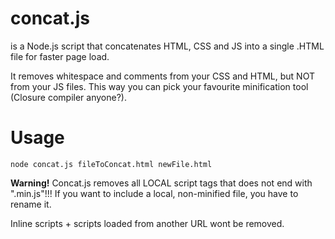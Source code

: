 concat.js
========

is a Node.js script that concatenates HTML, CSS and JS into a single .HTML file for faster page load.

It removes whitespace and comments from your CSS and HTML, but NOT from your JS files. This way you can pick your favourite minification tool (Closure compiler anyone?).

Usage
=====

    node concat.js fileToConcat.html newFile.html

**Warning!** Concat.js removes all LOCAL script tags that does not end with ".min.js"!!! If you want to include a local, non-minified file, you have to rename it.

Inline scripts + scripts loaded from another URL wont be removed.
